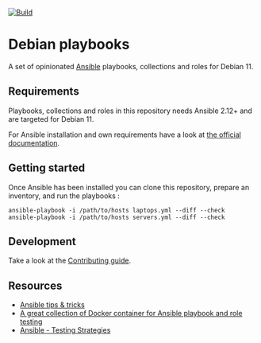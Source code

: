 [![Build](https://github.com/marcwrobel/debian-playbooks/workflows/CI/badge.svg)](https://github.com/marcwrobel/debian-playbooks/actions)

# Debian playbooks

A set of opinionated [Ansible](https://www.ansible.com/) playbooks, collections and roles for Debian 11.

## Requirements

Playbooks, collections and roles in this repository needs Ansible 2.12+ and are targeted for Debian 11.

For Ansible installation and own requirements have a look at [the official documentation](https://docs.ansible.com/ansible/latest/installation_guide/intro_installation.html).

## Getting started

Once Ansible has been installed you can clone this repository, prepare an inventory, and run the
playbooks :

    ansible-playbook -i /path/to/hosts laptops.yml --diff --check
    ansible-playbook -i /path/to/hosts servers.yml --diff --check

## Development

Take a look at the [Contributing guide](/CONTRIBUTING.md).

## Resources

- [Ansible tips & tricks](https://www.marcwrobel.fr/ansible)
- [A great collection of Docker container for Ansible playbook and role testing](https://hub.docker.com/u/geerlingguy)
- [Ansible - Testing Strategies](https://docs.ansible.com/ansible/latest/reference_appendices/test_strategies.html)
